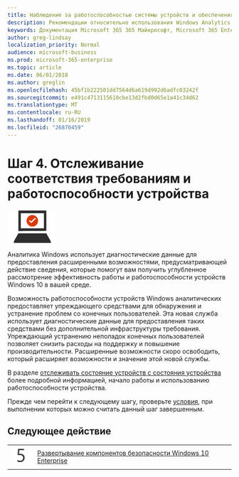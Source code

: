 ```yaml
---
title: Наблюдение за работоспособностью системы устройств и обеспечения соответствия требованиям
description: Рекомендации относительно использования Windows Analytics для отслеживания работоспособности устройства для Microsoft 365 Enterprise.
keywords: Документация Microsoft 365 365 Майкрософт, Microsoft 365 Enterprise, Windows 10 Enterprise Windows Analytics
author: greg-lindsay
localization_priority: Normal
audience: microsoft-business
ms.prod: microsoft-365-enterprise
ms.topic: article
ms.date: 06/01/2018
ms.author: greglin
ms.openlocfilehash: 45bf1b222501dd7564d6a619d992d6adfc03242f
ms.sourcegitcommit: e491c4713115610cbe13d2fbd0d65e1a41c34d62
ms.translationtype: MT
ms.contentlocale: ru-RU
ms.lasthandoff: 01/16/2019
ms.locfileid: "26870459"
---
```

# <a name="step-4-monitor-device-health-and-compliance"></a>Шаг 4. Отслеживание соответствия требованиям и работоспособности устройства

![](./media/deploy-foundation-infrastructure/win10enterprise_icon-small.png)

Аналитика Windows использует диагностические данные для предоставления расширенными возможностями, предусматривающей действие сведения, которые помогут вам получить углубленное рассмотрение эффективность работы и работоспособности устройств Windows 10 в вашей среде.

Возможность работоспособности устройств Windows аналитических предоставляет упреждающего средствами для обнаружения и устранение проблем со конечных пользователей. Эта новая служба использует диагностические данные для предоставления таких средствами без дополнительной инфраструктуры требования. Упреждающий устранению неполадок конечных пользователей позволяет снизить расходы на поддержку и повышение производительности. Расширенные возможности скоро освободить, который расширяет возможности и значение этой новой службы.

В разделе [отслеживать состояние устройств с состояния устройства](https://docs.microsoft.com/windows/deployment/update/device-health-monitor) более подробной информацией, начало работы и использованию работоспособности устройства.

Прежде чем перейти к следующему шагу, проверьте [условия](windows10-exit-criteria.md#crit-windows10-step4), при выполнении которых можно считать данный шаг завершенным.

## <a name="next-step"></a>Следующее действие

|||
|:-------|:-----|
|![](./media/stepnumbers/Step5.png)| [Развертывание компонентов безопасности Windows 10 Enterprise](windows10-enable-security-features.md) |
